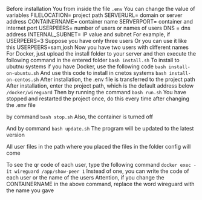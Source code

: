Before installation
You from inside the file
```.env```
You can change the value of variables
FILELOCATION= project path
SERVERURL= domain or server address
CONTAINERNAME= container name
SERVERPORT= container and internet port
USERPEERS= number of users or names of users
DNS = dns address
INTERNAL_SUBNET= IP value and subnet
For example, if
USERPEERS=3
Suppose you have only three users
Or you can use it like this
USERPEERS=sam,josh
Now you have two users with different names
For Docker, just upload the install folder to your server and then execute the following command in the entered folder
```bash install.sh```
To install to ubutnu systems if you have Docker, use the following code
```bash install-on-ubuntu.sh```
And use this code to install in cnetos systems
```bash install-on-centos.sh```
After installation, the .env file is transferred to the project path
After installation, enter the project path, which is the default address below
```/docker/wireguard```
Then by running the command
```bash run.sh```
You have stopped and restarted the project once, do this every time after changing the .env file

by command
```bash stop.sh```
Also, the container is turned off

And by command
```bash update.sh```
The program will be updated to the latest version

All user files in the path where you placed the files in the folder
config
will come

To see the qr code of each user, type the following command
```docker exec -it wireguard /app/show-peer 1```
Instead of one, you can write the code of each user or the name of the users
Attention, if you change the CONTAINERNAME in the above command, replace the word wireguard with the name you gave
